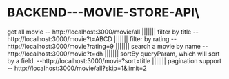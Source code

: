 # BACKEND---MOVIE-STORE-API\

get all movie -- http://localhost:3000/movie/all     |||||||
filter by title -- http://localhost:3000/movie?t=ABCD       |||||||
filter by rating --  http://localhost:3000/movie?rating=9      |||||||
search a movie by name -- http://localhost:3000/movie?t=dh   ||||||| 
sortBy queryParam, which will sort by a field. --http://localhost:3000/movie?sort=title         |||||||
pagination support -- http://localhost:3000/movie/all?skip=1&limit=2       
